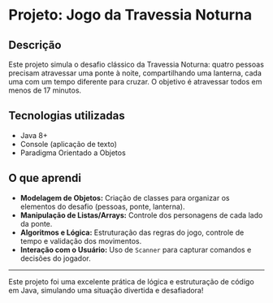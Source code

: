 # Projeto: Jogo da Travessia Noturna

## Descrição

Este projeto simula o desafio clássico da Travessia Noturna: quatro pessoas precisam atravessar uma ponte à noite, compartilhando uma lanterna, cada uma com um tempo diferente para cruzar. O objetivo é atravessar todos em menos de 17 minutos.

## Tecnologias utilizadas

- Java 8+
- Console (aplicação de texto)
- Paradigma Orientado a Objetos

## O que aprendi

- **Modelagem de Objetos:** Criação de classes para organizar os elementos do desafio (pessoas, ponte, lanterna).
- **Manipulação de Listas/Arrays:** Controle dos personagens de cada lado da ponte.
- **Algoritmos e Lógica:** Estruturação das regras do jogo, controle de tempo e validação dos movimentos.
- **Interação com o Usuário:** Uso de `Scanner` para capturar comandos e decisões do jogador.

---

Este projeto foi uma excelente prática de lógica e estruturação de código em Java, simulando uma situação divertida e desafiadora!
